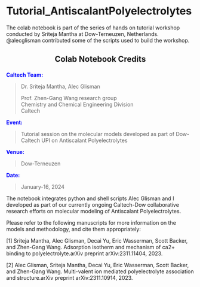 # Tutorial_AntiscalantPolyelectrolytes

The colab notebook is part of the series of hands on tutorial workshop conducted by Sriteja Mantha at Dow-Terneuzen, Netherlands. @alecglisman contributed some of the scripts used to build the workshop.

## <p align="center"><b>Colab Notebook Credits</b></p>

**<span style="color: blue;">Caltech Team:</span>**
> Dr. Sriteja Mantha, Alec Glisman
> 
> Prof. Zhen-Gang Wang research group  
> Chemistry and Chemical Engineering Division  
> Caltech  

**<span style="color: blue;">Event:</span>**  
> Tutorial session on the molecular models developed as part of Dow-Caltech UPI on Antiscalant Polyelectrolytes  

**<span style="color: blue;">Venue:</span>**  
> Dow-Terneuzen  

**<span style="color: blue;">Date:</span>**  
> January-16, 2024  

The notebook integrates python and shell scripts Alec Glisman and I developed as part of our currently ongoing Caltech-Dow collaborative research efforts on molecular modeling of Antiscalant Polyelectrolytes.

Please refer to the following manuscripts for more information on the models and methodology, and cite them appropriately:

[1] Sriteja Mantha, Alec Glisman, Decai Yu, Eric Wasserman, Scott Backer, and Zhen-Gang Wang. Adsorption isotherm and mechanism of ca2+ binding to polyelectrolyte.arXiv preprint arXiv:2311.11404, 2023.

[2] Alec Glisman, Sriteja Mantha, Decai Yu, Eric Wasserman, Scott Backer, and Zhen-Gang Wang. Multi-valent ion mediated polyelectrolyte association and structure.arXiv preprint arXiv:2311.10914, 2023.

